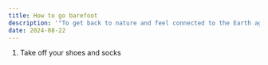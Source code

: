 ```yaml
---
title: How to go barefoot
description: '"To get back to nature and feel connected to the Earth again, I recommend you go barefoot. This is a great way to strengthen your body and feel more spiritually connected to our shared home."'
date: 2024-08-22
---
```

1. Take off your shoes and socks